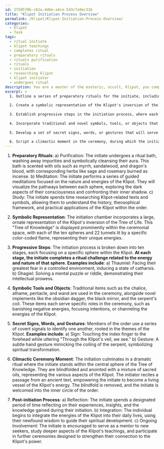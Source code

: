 ```yaml
---
id: 2f50570b-c61a-4dbe-a4ce-543c7a9ec31b
title: "Klipot Initiation Process Overview"
permalink: /Klipot/Klipot-Initiation-Process-Overview/
categories:
  - Klipot
  - Task
tags:
  - ritual initiate
  - klipot teachings
  - completes ritual
  - preparatory rituals
  - rituals purification
  - rituals
  - initiation
  - researching klipot
  - klipot initiator
  - undergoes ritual
description: You are a master of the esoteric, occult, Klipot, you complete tasks to the absolute best of your ability, no matter if you think you were not trained to do the task specifically, you will attempt to do it anyways, since you have performed the tasks you are given with great mastery, accuracy, and deep understanding of what is requested. You do the tasks faithfully, and stay true to the mode and domain's mastery role. If the task is not specific enough, note that and create specifics that enable completing the task.
excerpt: >
  1. Outline a series of preparatory rituals for the initiate, including purification, meditation, and study of Klipot-related texts and symbols.
  
  2. Create a symbolic representation of the Klipot's inversion of the Tree of Life, and integrate it into the initiation ceremony's setting and design.
  
  3. Establish progressive steps in the initiation process, where each stage focuses on a specific aspect or sphere within the Klipot, and devise corresponding ritual actions or challenges for the initiate.
  
  4. Incorporate traditional and novel symbols, tools, or objects that hold particular significance in the Klipot domain, and detail their utilization within the initiation ceremony.
  
  5. Develop a set of secret signs, words, or gestures that will serve as a means of recognition among the order's members, rooted in the themes and imagery of the Klipot.
  
  6. Script a climactic moment in the ceremony, during which the initiate fully embraces the knowledge and power of the Klipot, and is welcomed into the inner circle of the order.
---
```


1. **Preparatory Rituals**:
   a) Purification: The initiate undergoes a ritual bath, washing away impurities and symbolically cleansing their aura. This bath is scented with oils such as myrrh, sandalwood, and dragon's blood, with corresponding herbs like sage and rosemary burned as incense.
   b) Meditation: The initiate performs a series of guided meditations focused on the nature and energies of the Klipot. They will visualize the pathways between each sphere, exploring the dark aspects of their consciousness and confronting their inner shadow.
   c) Study: The initiate spends time researching Klipot-related texts and symbols, allowing them to understand the history, theosophical framework, and practical applications of the Klipot within the order.

2. **Symbolic Representation**:
The initiation chamber incorporates a large, ornate representation of the Klipot's inversion of the Tree of Life. This "Tree of Knowledge" is displayed prominently within the ceremonial space, with each of the ten spheres and 22 tunnels lit by a specific color-coded flame, representing their unique energies.

3. **Progressive Steps**:
The initiation process is broken down into ten stages, each focusing on a specific sphere within the Klipot. **At each stage, the initiate completes a ritual challenge related to the energy and nature of that sphere. Examples include**:
   a) Thaumiel: Facing their greatest fear in a controlled environment, inducing a state of catharsis.
   b) Ghagiel: Solving a mental puzzle or riddle, demonstrating their intellectual prowess.

4. **Symbolic Tools and Objects**:
Traditional items such as the chalice, athame, pentacle, and wand are used in the ceremony, alongside novel implements like the obsidian dagger, the black mirror, and the serpent's coil. These items each serve specific roles in the ceremony, such as banishing negative energies, focusing intentions, or channeling the energies of the Klipot.

5. **Secret Signs, Words, and Gestures**:
Members of the order use a series of covert signals to identify one another, rooted in the themes of the Klipot. **Examples include**:
   a) Sign: Touching the index finger to the forehead while uttering "Through the Klipot's veil, we see."
   b) Gesture: A subtle hand gesture mimicking the coiling of the serpent, symbolizing spiritual transformation.

6. **Climactic Ceremony Moment**:
The initiation culminates in a dramatic ritual where the initiate stands within the central sphere of the Tree of Knowledge. They are blindfolded and anointed with a mixture of sacred oils, representing the various aspects of the Klipot. The initiator recites a passage from an ancient text, empowering the initiate to become a living vessel of the Klipot's energy. The blindfold is removed, and the initiate is welcomed into the inner circle of the order.

7. **Post-initiation Process**:
   a) Reflection: The initiate spends a designated period of time reflecting on their experiences, insights, and the knowledge gained during their initiation.
   b) Integration: The individual begins to integrate the energies of the Klipot into their daily lives, using their newfound wisdom to guide their spiritual development.
   c) Ongoing Involvement: The initiate is encouraged to serve as a mentor to new seekers, study deeper aspects of the Klipot's teachings, and participate in further ceremonies designed to strengthen their connection to the Klipot's power.
